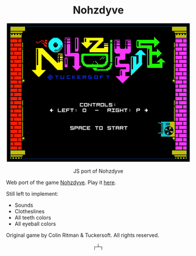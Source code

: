 <h1 align="center">Nohzdyve</h1>
<p align="center">
  <img src="./game.gif" alt="JS port of Nohzdyve">
</p>
<p align="center">JS port of Nohzdyve</p>

Web port of the game [Nohzdyve](https://tuckersoft.net/ealing20541/nohzdyve/). Play it [here](https://christopherwk210.github.io/nohzdyve-js/).

Still left to implement:

- Sounds
- Clotheslines
- All teeth colors
- All eyeball colors

Original game by Colin Ritman & Tuckersoft. All rights reserved.

<p align="center">┌┴┐</p>
